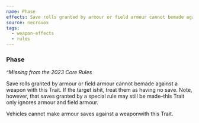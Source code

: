 ```yaml
---
name: Phase
effects: Save rolls granted by armour or field armour cannot bemade against a weapon with this Trait. If the target ishit, treat them as having no save. Note, however, thatsaves granted by a special rule may still be made–this Trait only ignores armour and field armour.Vehicles cannot make armour saves against a weaponwith this Trait.
source: necrovox
tags:
  - weapon-effects
  - rules
---
```

### Phase

_^Missing from the 2023 Core Rules_

Save rolls granted by armour or field armour cannot bemade against a weapon with this Trait. If the target ishit, treat them as having no save. Note, however, that
saves granted by a special rule may still be made–this Trait only ignores armour and field armour.

Vehicles cannot make armour saves against a weaponwith this Trait.